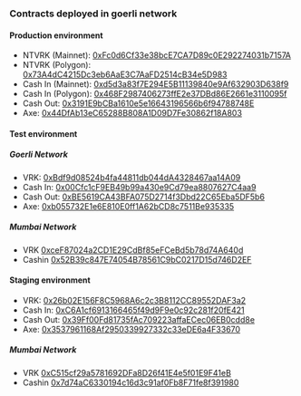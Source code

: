 ### Contracts deployed in goerli network

#### Production environment

- NTVRK (Mainnet): [0xFc0d6Cf33e38bcE7CA7D89c0E292274031b7157A](https://etherscan.io/address/0xFc0d6Cf33e38bcE7CA7D89c0E292274031b7157A)
- NTVRK (Polygon): [0x73A4dC4215Dc3eb6AaE3C7AaFD2514cB34e5D983](https://polygonscan.com/address/0x73A4dC4215Dc3eb6AaE3C7AaFD2514cB34e5D983)
- Cash In (Mainnet): [0xd5d3a83f7E294E5B11139840e9Af632903D638f9](https://etherscan.io/address/0xd5d3a83f7E294E5B11139840e9Af632903D638f9)
- Cash In (Polygon): [0x468F2987406273ffE2e37DBd86E2661e3110095f](https://polygonscan.com/address/0x468F2987406273ffE2e37DBd86E2661e3110095f)
- Cash Out: [0x3191E9bCBa1610e5e16643196566b6f94788748E](https://polygonscan.com/address/0x3191E9bCBa1610e5e16643196566b6f94788748E)
- Axe: [0x44DfAb13eC65288B808A1D09D7Fe30862f18A803](https://polygonscan.com/address/0x44DfAb13eC65288B808A1D09D7Fe30862f18A803)

#### Test environment

##### Goerli Network

- VRK: [0xBdf9d08524b4fa44811db044dA4328467aa14A09](https://goerli.etherscan.io/address/0xBdf9d08524b4fa44811db044dA4328467aa14A09)
- Cash In: [0x00Cfc1cF9EB49b99a430e9Cd79ea8807627C4aa9](https://goerli.etherscan.io/address/0x00Cfc1cF9EB49b99a430e9Cd79ea8807627C4aa9)
- Cash Out: [0xBE5619CA43BFA075D2714f3Dbd22C65Eba5DF5b6](https://goerli.etherscan.io/address/0xBE5619CA43BFA075D2714f3Dbd22C65Eba5DF5b6)
- Axe: [0xb055732E1e6E810E0ff1A62bCD8c7511Be935335](https://goerli.etherscan.io/address/0xb055732E1e6E810E0ff1A62bCD8c7511Be935335)

##### Mumbai Network

- VRK [0xceF87024a2CD1E29CdBf85eFCeBd5b78d74A640d](https://mumbai.polygonscan.com/address/0xceF87024a2CD1E29CdBf85eFCeBd5b78d74A640d)
- Cashin [0x52B39c847E74054B78561C9bC0217D15d746D2EF](https://mumbai.polygonscan.com/address/0x52B39c847E74054B78561C9bC0217D15d746D2EF)

#### Staging environment

- VRK: [0x26b02E156F8C5968A6c2c3B8112CC89552DAF3a2](https://goerli.etherscan.io/address/0x26b02E156F8C5968A6c2c3B8112CC89552DAF3a2)
- Cash In: [0xC6A1cf6913166465f49d9F9e0c92c281f20fE421](https://goerli.etherscan.io/address/0xC6A1cf6913166465f49d9F9e0c92c281f20fE421)
- Cash Out: [0x39Ff00Fd81735fAc709223affaECec06EB0cdd8e](https://goerli.etherscan.io/address/0x39Ff00Fd81735fAc709223affaECec06EB0cdd8e)
- Axe: [0x3537961168Af2950339927332c33eDE6a4F33670](https://goerli.etherscan.io/address/0x3537961168Af2950339927332c33eDE6a4F33670)

##### Mumbai Network

- VRK [0xC515cf29a5781692DFa8D26f41E4e5f01E9F41eB](https://mumbai.polygonscan.com/address/0xC515cf29a5781692DFa8D26f41E4e5f01E9F41eB)
- Cashin [0x7d74aC6330194c16d3c91af0Fb8F71fe8f391980](https://mumbai.polygonscan.com/address/0x7d74aC6330194c16d3c91af0Fb8F71fe8f391980)
